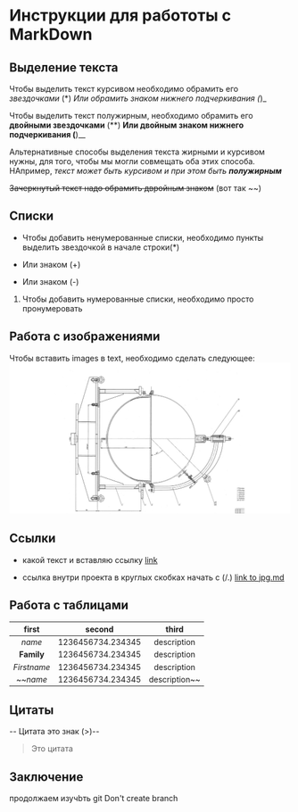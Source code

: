 # Инструкции для работоты с MarkDown
## Выделение текста 
Чтобы выделить текст курсивом необходимо обрамить его  *звездочками* (*)
_Или обрамить знаком нижнего подчеркивания (_)_

Чтобы выделить текст полужирным, необходимо обрамить его **двойными звездочками** (**)
__Или двойным знаком нижнего подчеркивания (__)__

Альтернативные способы выделения текста жирными и курсивом нужны, для того, чтобы мы могли совмещать оба этих способа. НАпример,
_текст может быть курсивом и при этом быть **полужирным**_

 ~~Зачеркнутый текст надо обрамить двройным знаком~~ (вот так ~~)
## Списки
* Чтобы добавить ненумерованные списки, необходимо пункты выделить звездочкой в начале строки(*)
+ Или знаком (+) 
- Или знаком (-)

1. Чтобы добавить нумерованные списки, необходимо просто пронумеровать
## Работа с изображениями
Чтобы вставить images в text, необходимо сделать следующее:
![Чертеж](TestImages.jpg)
## Ссылки
* какой текст и вставляю ссылку [link](https://google.com)
+ ccылка внутри проекта в круглых скобках начать с (/.) [link to jpg.md](./TestImages.jpg)

## Работа с таблицами
first | second | third
:---: | :---: | :---:
*name* | 1236456734.234345 | description
**Family** | 1236456734.234345 | description
*Firstname* | 1236456734.234345 | description
~~*name* | 1236456734.234345 | description~~
## Цитаты
-- Цитата это знак (>)--
>Это цитата
## Заключение
продолжаем изучbть git
Don't create branch